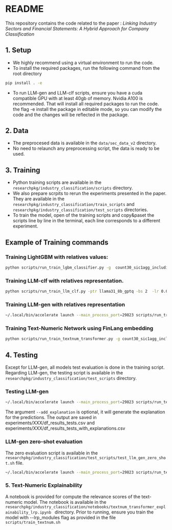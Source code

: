 # README


This repository contains the code related to the paper : *Linking Industry Sectors and Financial Statements: A Hybrid Approach for
Company Classification*


## 1. Setup 


- We highly recommend using a virtual environment to run the code.
- To install the required packages, run the following command from the root directory
```bash
pip install . -e
```
- To run LLM-gen and LLM-clf scripts, ensure you have a cuda compatible GPU with at least 40gb of memory. Nvidia A100 is recommended.
That will install all required packages to run the code. the flag -e install the package in editable mode, so you can modify the code and the changes will be reflected in the package.


## 2. Data


- The preprocesed data is available in the `data/sec_data_v2` directory.
- No need to relaunch any preprocessing script, the data is ready to be used.


## 3. Training

- Python training scripts are available in the `researchpkg/industry_classification/scripts` directory.
- We also prepare scrpits to rerun the experiments presented in the paper. They are available in the `researchpkg/industry_classification/train_scripts` and
`researchpkg/industry_classification/test_scripts` directories.
- To train the model, open of the training scripts and copy&paset the scripts line by line in the terminal, each line corresponds to a different experiment.

## Example of Training commands

### Training LightGBM with relatives values:

```bash
python scripts/run_train_lgbm_classifier.py -g  count30_sic1agg_including_is_2023 --normalization local --max_depth 5
```

### Training LLM-clf with relatives representation.

```bash
python scripts/run_train_llm_clf.py -ptr llama31_8b_gptq -bs 2  -lr 0.0001 -dp 0.1 --template_type DESCRIPTIVE -ga 4 -g count30_sic1agg_including_is_2023 -sl 1000 -e15  --max_tag_depth=5
```

### Training LLM-gen with relatives representation

```bash
~/.local/bin/accelerate launch --main_process_port=29823 scripts/run_train_texttransformer_instruct_sft.py -ptr llama31_8b_instruct_gptq -bs 2  -lr 0.0001 -dp 0.5 --template_type DESCRIPTIVE -ga 4 -e 15 -g count30_sic1agg_including_is_2023 -sl 1300 --max_tag_depth=5
```

### Training Text-Numeric Network using FinLang embedding

```bash
python scripts/run_train_textnum_transformer.py -g count30_sic1agg_including_is_2023 -ptr finlang -nt 0 -nh 8 -nl 4 -he 64 -ffw 256 -d 0 -e 60 -bs 128  -lr 0.0001 --max_tag_depth=5
```


## 4. Testing


Except for LLM-gen, all models test evaluation is done in the training script.
Regarding LLM-gen, the testing script is available in the `researchpkg/industry_classification/test_scripts` directory.

### Testing LLM-gen

```bash
~/.local/bin/accelerate launch --main_process_port=29823 scripts/run_test_llm_gen.py -ptr llama31_8b_instruct_gptq -bs 16 -lr 0.0001 -dp 0.5 --template_type DESCRIPTIVE -ga 4  -g count30_sic1agg_including_is_2023 -sl 1300 --max_tag_depth=5  --add_explanation
```
The argument `--add_explanation` is optional, it will generate the explanation for the predictions. The output are saved in experiments/XXX/df_results_tests.csv and experiments/XXX/df_results_tests_with_explanations.csv


### LLM-gen zero-shot evaluation

The zero evaluation script is available in the `researchpkg/industry_classification/test_scripts/test_llm_gen_zero_shot.sh` file.

```bash
~/.local/bin/accelerate launch --main_process_port=29823 scripts/run_test_llm_gen.py -ptr llama31_8b_instruct_gptq -bs 16 -lr 0.0001 -dp 0.5 --template_type DESCRIPTIVE -ga 4  -g count30_sic1agg_including_is_2023 -sl 1300 --max_tag_depth=5  --add_explanation --zero_shot
```


### 5. Text-Numeric Explainability
A notebook is provided for compute the relevance scores of the text-numeric model. The notebook is available in the `researchpkg/industry_classification/notebooks/textnum_transformer_explainability_lrp.ipynb
` directory. Prior to running, ensure you train the model with --lrp_modules flag as provided in the file `scripts/train_textnum.sh`
